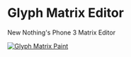 # Glyph Matrix Editor
New Nothing's Phone 3 Matrix Editor

[![Glyph Matrix Paint](https://github.com/user-attachments/assets/c11f5ecf-a6c5-4809-86ef-8be6ebcc5f02?raw=true)](https://pauwma.github.io/GlyphMatrixPaint/)
